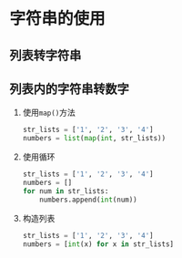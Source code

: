 # 字符串的使用

## 列表转字符串

## 列表内的字符串转数字

1. 使用`map()`方法

    ```py
    str_lists = ['1', '2', '3', '4']
    numbers = list(map(int, str_lists))
    ```

2. 使用循环

    ```py
    str_lists = ['1', '2', '3', '4']
    numbers = []
    for num in str_lists:
        numbers.append(int(num))
    ```

3. 构造列表

    ```py
    str_lists = ['1', '2', '3', '4']
    numbers = [int(x) for x in str_lists]
    ```
